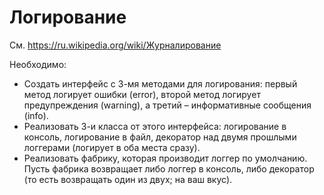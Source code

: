 # Логирование

См. <https://ru.wikipedia.org/wiki/Журналирование>

Необходимо:

- Создать интерфейс с 3-мя методами для логирования: первый метод логирует ошибки (error), второй метод логирует предупреждения (warning), а третий – информативные сообщения (info).
- Реализовать 3-и класса от этого интерфейса: логирование в консоль, логирование в файл, декоратор над двумя прошлыми логгерами (логирует в оба места сразу).
- Реализовать фабрику, которая производит логгер по умолчанию. Пусть фабрика возвращает либо логгер в консоль, либо декоратор (то есть возвращать один из двух; на ваш вкус).
